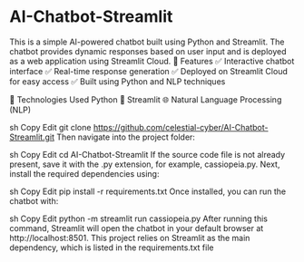 # AI-Chatbot-Streamlit
This is a simple AI-powered chatbot built using Python and Streamlit. The chatbot provides dynamic responses based on user input and is deployed as a web application using Streamlit Cloud.
🔹 Features
✅ Interactive chatbot interface
✅ Real-time response generation
✅ Deployed on Streamlit Cloud for easy access
✅ Built using Python and NLP techniques

🔹 Technologies Used
Python 🐍
Streamlit 🌐
Natural Language Processing (NLP)

sh
Copy
Edit
git clone https://github.com/celestial-cyber/AI-Chatbot-Streamlit.git
Then navigate into the project folder:

sh
Copy
Edit
cd AI-Chatbot-Streamlit
If the source code file is not already present, save it with the .py extension, for example, cassiopeia.py. Next, install the required dependencies using:

sh
Copy
Edit
pip install -r requirements.txt
Once installed, you can run the chatbot with:

sh
Copy
Edit
python -m streamlit run cassiopeia.py
After running this command, Streamlit will open the chatbot in your default browser at http://localhost:8501. This project relies on Streamlit as the main dependency, which is listed in the requirements.txt file
